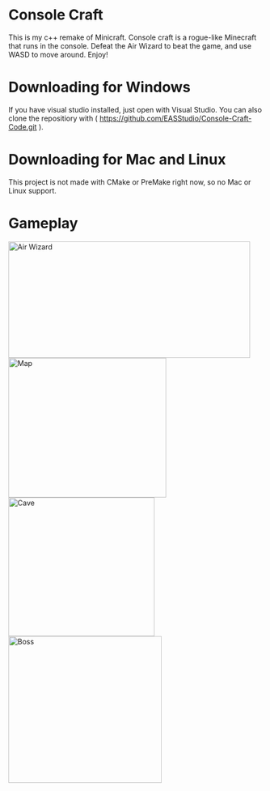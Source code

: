 # Console Craft
This is my c++ remake of Minicraft. Console craft is a rogue-like Minecraft that runs in the console. Defeat the Air Wizard to beat the game, and use WASD to move around. Enjoy!

# Downloading for Windows
If you have visual studio installed, just open with Visual Studio. You can also clone the repositiory with ( https://github.com/EASStudio/Console-Craft-Code.git ). 

# Downloading for Mac and Linux
This project is not made with CMake or PreMake right now, so no Mac or Linux support.
 
# Gameplay
<img width="478" height="230" alt="Air Wizard" src="https://github.com/user-attachments/assets/a9caa7a0-d89c-4758-b440-144ed914d36d" />
<img width="312" height="276" alt="Map" src="https://github.com/user-attachments/assets/1dd5cffc-95ed-408a-a59e-7e5c3bebb99b" />
<img width="289" height="274" alt="Cave" src="https://github.com/user-attachments/assets/26ca608b-f2d8-4491-8a06-7684cd77554b" />
<img width="303" height="290" alt="Boss" src="https://github.com/user-attachments/assets/5dcc0970-72fe-4be7-bc1d-0af19ebdd3e6" />
